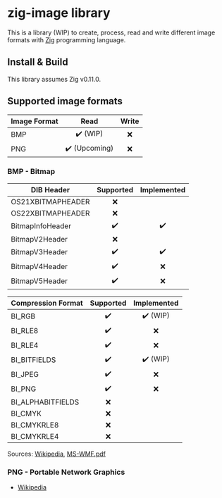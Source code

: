 # zig-image library

This is a library (WIP) to create, process, read and write different image formats with [Zig](https://ziglang.org/) programming language.

## Install & Build

This library assumes Zig v0.11.0.

## Supported image formats

| Image Format  | Read          | Write          |
| ------------- |:-------------:|:--------------:|
| BMP           | ✔️ (WIP)      | ❌             |
| PNG           | ✔️ (Upcoming) | ❌             |

### BMP - Bitmap

| DIB Header        | Supported     | Implemented    |
| ----------------- |:-------------:|:--------------:|
| OS21XBITMAPHEADER | ❌            |                |
| OS22XBITMAPHEADER | ❌            |                |
| BitmapInfoHeader  | ✔️            | ✔️             |
| BitmapV2Header    | ❌            |                |
| BitmapV3Header    | ✔️            | ✔️             |
| BitmapV4Header    | ✔️            | ❌             |
| BitmapV5Header    | ✔️            | ❌             |

| Compression Format  | Supported     | Implemented    |
| ------------------- |:-------------:|:--------------:|
| BI_RGB              | ✔️            | ✔️ (WIP)       |
| BI_RLE8             | ✔️            | ❌             |
| BI_RLE4             | ✔️            | ❌             |
| BI_BITFIELDS        | ✔️            | ✔️ (WIP)       |
| BI_JPEG             | ✔️            | ❌             |
| BI_PNG              | ✔️            | ❌             |
| BI_ALPHABITFIELDS   | ❌            |                |
| BI_CMYK             | ❌            |                |
| BI_CMYKRLE8         | ❌            |                |
| BI_CMYKRLE4         | ❌            |                |

Sources: [Wikipedia](https://en.wikipedia.org/wiki/BMP_file_format), [MS-WMF.pdf](https://winprotocoldoc.blob.core.windows.net/productionwindowsarchives/MS-WMF/[MS-WMF].pdf#%5B%7B%22num%22%3A195%2C%22gen%22%3A0%7D%2C%7B%22name%22%3A%22XYZ%22%7D%2C69%2C595%2C0%5D)

### PNG - Portable Network Graphics

* [Wikipedia](https://en.wikipedia.org/wiki/PNG)
